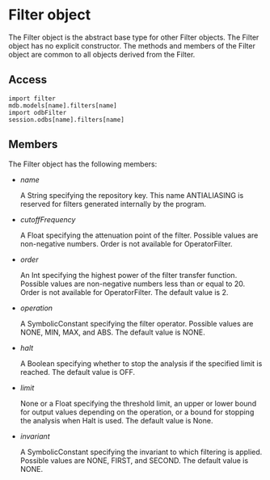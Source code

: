 # Filter object

The Filter object is the abstract base type for other Filter objects. The Filter object has no explicit constructor. The methods and members of the Filter object are common to all objects derived from the Filter.

## Access

```
import filter
mdb.models[name].filters[name]
import odbFilter
session.odbs[name].filters[name]
```

## Members

The Filter object has the following members:

- *name*

  A String specifying the repository key. This name ANTIALIASING is reserved for filters generated internally by the program.

- *cutoffFrequency*

  A Float specifying the attenuation point of the filter. Possible values are non-negative numbers. Order is not available for OperatorFilter.

- *order*

  An Int specifying the highest power of the filter transfer function. Possible values are non-negative numbers less than or equal to 20. Order is not available for OperatorFilter. The default value is 2.

- *operation*

  A SymbolicConstant specifying the filter operator. Possible values are NONE, MIN, MAX, and ABS. The default value is NONE.

- *halt*

  A Boolean specifying whether to stop the analysis if the specified limit is reached. The default value is OFF.

- *limit*

  None or a Float specifying the threshold limit, an upper or lower bound for output values depending on the operation, or a bound for stopping the analysis when Halt is used. The default value is None.

- *invariant*

  A SymbolicConstant specifying the invariant to which filtering is applied. Possible values are NONE, FIRST, and SECOND. The default value is NONE.